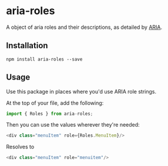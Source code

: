 # aria-roles

A object of aria roles and their descriptions, as detailed by [ARIA](https://www.w3.org/TR/html-aria/#allowed-aria-roles-states-and-properties).

## Installation

```console
npm install aria-roles --save
```

## Usage

Use this package in places where you'd use ARIA role strings.

At the top of your file, add the following:

```javascript
import { Roles } from aria-roles;
```

Then you can use the values wherever they're needed:

```javascript
<div class="menuItem" role={Roles.MenuItem}/>
```

Resolves to

```javascript
<div class="menuItem" role="menuitem"/>
```
